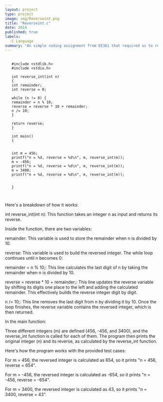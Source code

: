 ```yaml
---
layout: project
type: project
image: img/Reverseint.png
title: "Reverseint.c"
date: 2014
published: true
labels:
  -C Language
summary: "An simple coding assignment from EE361 that required us to reverse a given integer."
---
```


<pre>
  <code>
   #include &lt;stdlib.h&gt;
   #include &lt;stdio.h&gt;

   int reverse_int(int n)
   {
   int remainder;
   int reverse = 0;

   while (n != 0) {
   remainder = n % 10;
   reverse = reverse * 10 + remainder;
   n /= 10;
   }

   return reverse;
   }

   int main()
   {


   int m = 456;
   printf("n = %d, reverse = %d\n", m, reverse_int(m));
   m = -456;
   printf("n = %d, reverse = %d\n", m, reverse_int(m));
   m = 3400;
   printf("n = %d, reverse = %d\n", m, reverse_int(m));


   }

  </code>
</pre>

Here's a breakdown of how it works:

int reverse_int(int n): This function takes an integer n as input and returns its reverse.

Inside the function, there are two variables:

remainder: This variable is used to store the remainder when n is divided by 10.

reverse: This variable is used to build the reversed integer.
The while loop continues until n becomes 0:

remainder = n % 10;: This line calculates the last digit of n by taking the remainder when n is divided by 10.

reverse = reverse * 10 + remainder;: This line updates the reverse variable by shifting its digits one place to the left and adding the calculated remainder. 
This effectively builds the reverse integer digit by digit.

n /= 10;: This line removes the last digit from n by dividing it by 10.
Once the loop finishes, the reverse variable contains the reversed integer, which is then returned.

In the main function:

Three different integers (m) are defined (456, -456, and 3400), and the reverse_int function is called for each of them.
The program then prints the original integer (n) and its reverse, as calculated by the reverse_int function.

Here's how the program works with the provided test cases:

For m = 456, the reversed integer is calculated as 654, so it prints "n = 456, reverse = 654".

For m = -456, the reversed integer is calculated as -654, so it prints "n = -456, reverse = -654".

For m = 3400, the reversed integer is calculated as 43, so it prints "n = 3400, reverse = 43".
